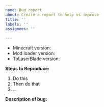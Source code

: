 ```yaml
---
name: Bug report
about: Create a report to help us improve
title: ''
labels: ''
assignees: ''

---
```


<!-- Thank you for reporting -->

- Minecraft version: 
- Mod loader version: 
- ToLaserBlade version: 

<!-- Add the other mods you were using at the time -->

**Steps to Reproduce:**

<!-- Describe steps to reproduce the problem -->

 1. Do this
 2. Then do that
 3. ...

**Description of bug:**

<!-- If applicable, add screenshots or logs to help explain your problem -->

